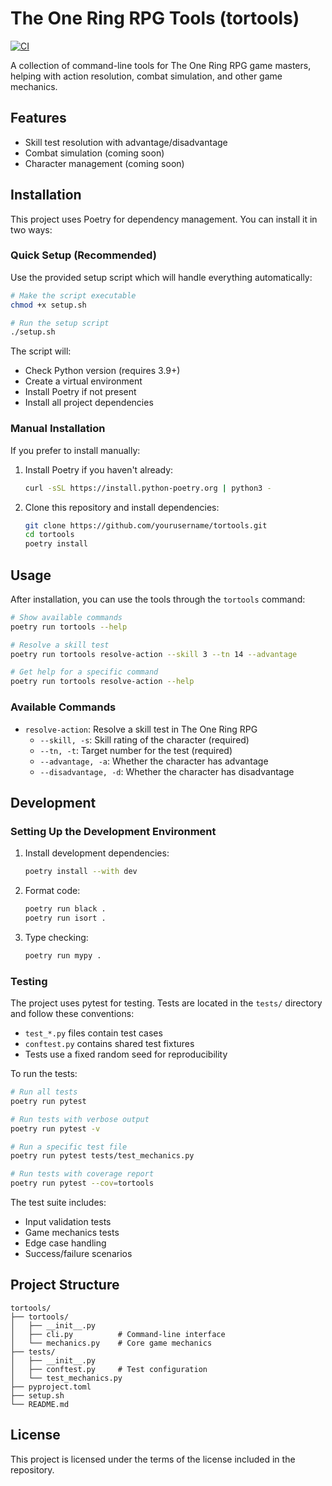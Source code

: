 # The One Ring RPG Tools (tortools)

[![CI](https://github.com/yourusername/tortools/actions/workflows/ci.yml/badge.svg?branch=master)](https://github.com/yourusername/tortools/actions/workflows/ci.yml)

A collection of command-line tools for The One Ring RPG game masters, helping with action resolution, combat simulation, and other game mechanics.

## Features

- Skill test resolution with advantage/disadvantage
- Combat simulation (coming soon)
- Character management (coming soon)

## Installation

This project uses Poetry for dependency management. You can install it in two ways:

### Quick Setup (Recommended)

Use the provided setup script which will handle everything automatically:

```bash
# Make the script executable
chmod +x setup.sh

# Run the setup script
./setup.sh
```

The script will:
- Check Python version (requires 3.9+)
- Create a virtual environment
- Install Poetry if not present
- Install all project dependencies

### Manual Installation

If you prefer to install manually:

1. Install Poetry if you haven't already:
   ```bash
   curl -sSL https://install.python-poetry.org | python3 -
   ```

2. Clone this repository and install dependencies:
   ```bash
   git clone https://github.com/yourusername/tortools.git
   cd tortools
   poetry install
   ```

## Usage

After installation, you can use the tools through the `tortools` command:

```bash
# Show available commands
poetry run tortools --help

# Resolve a skill test
poetry run tortools resolve-action --skill 3 --tn 14 --advantage

# Get help for a specific command
poetry run tortools resolve-action --help
```

### Available Commands

- `resolve-action`: Resolve a skill test in The One Ring RPG
  - `--skill, -s`: Skill rating of the character (required)
  - `--tn, -t`: Target number for the test (required)
  - `--advantage, -a`: Whether the character has advantage
  - `--disadvantage, -d`: Whether the character has disadvantage

## Development

### Setting Up the Development Environment

1. Install development dependencies:
   ```bash
   poetry install --with dev
   ```

2. Format code:
   ```bash
   poetry run black .
   poetry run isort .
   ```

3. Type checking:
   ```bash
   poetry run mypy .
   ```

### Testing

The project uses pytest for testing. Tests are located in the `tests/` directory and follow these conventions:

- `test_*.py` files contain test cases
- `conftest.py` contains shared test fixtures
- Tests use a fixed random seed for reproducibility

To run the tests:

```bash
# Run all tests
poetry run pytest

# Run tests with verbose output
poetry run pytest -v

# Run a specific test file
poetry run pytest tests/test_mechanics.py

# Run tests with coverage report
poetry run pytest --cov=tortools
```

The test suite includes:
- Input validation tests
- Game mechanics tests
- Edge case handling
- Success/failure scenarios

## Project Structure

```
tortools/
├── tortools/
│   ├── __init__.py
│   ├── cli.py          # Command-line interface
│   └── mechanics.py    # Core game mechanics
├── tests/
│   ├── __init__.py
│   ├── conftest.py     # Test configuration
│   └── test_mechanics.py
├── pyproject.toml
├── setup.sh
└── README.md
```

## License

This project is licensed under the terms of the license included in the repository.
